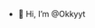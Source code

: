 - 👋 Hi, I’m @Okkyyt
<!---
Okkyyt/Okkyyt is a ✨ special ✨ repository because its `README.md` (this file) appears on your GitHub profile.
You can click the Preview link to take a look at your changes.
--->
